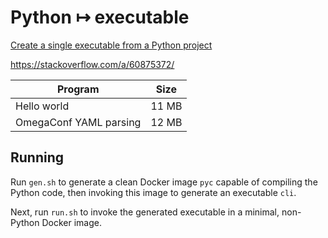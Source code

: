 # Python &mapsto; executable

[Create a single executable from a Python project](https://stackoverflow.com/q/12059509/)

https://stackoverflow.com/a/60875372/

| Program | Size |
| - | - |
| Hello world | 11 MB |
| OmegaConf YAML parsing | 12 MB |

## Running

Run `gen.sh` to generate a clean Docker image `pyc` capable of compiling the Python
code, then invoking this image to generate an executable `cli`.

Next, run `run.sh` to invoke the generated executable in a minimal, non-Python Docker
image.
